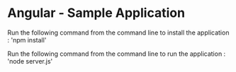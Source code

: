 Angular - Sample Application
============================

Run the following command from the command line to install the application :
    'npm install'

Run the following command from the command line to run the application :
    'node server.js'
